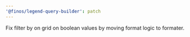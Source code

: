 ```yaml
---
'@finos/legend-query-builder': patch
---
```


Fix filter by on grid on boolean values by moving format logic to formater.